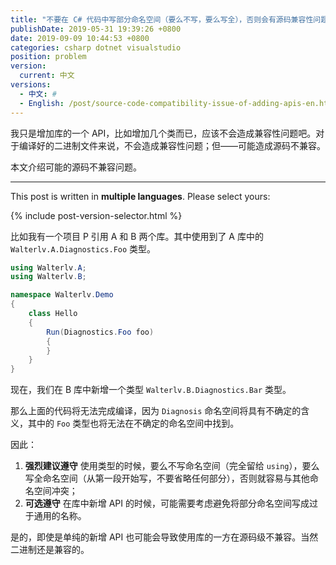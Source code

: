 ```yaml
---
title: "不要在 C# 代码中写部分命名空间（要么不写，要么写全），否则会有源码兼容性问题"
publishDate: 2019-05-31 19:39:26 +0800
date: 2019-09-09 10:44:53 +0800
categories: csharp dotnet visualstudio
position: problem
version:
  current: 中文
versions:
  - 中文: #
  - English: /post/source-code-compatibility-issue-of-adding-apis-en.html
---
```


我只是增加库的一个 API，比如增加几个类而已，应该不会造成兼容性问题吧。对于编译好的二进制文件来说，不会造成兼容性问题；但——可能造成源码不兼容。

本文介绍可能的源码不兼容问题。

---

This post is written in **multiple languages**. Please select yours:

{% include post-version-selector.html %}

比如我有一个项目 P 引用 A 和 B 两个库。其中使用到了 A 库中的 `Walterlv.A.Diagnostics.Foo` 类型。

```csharp
using Walterlv.A;
using Walterlv.B;

namespace Walterlv.Demo
{
    class Hello
    {
        Run(Diagnostics.Foo foo)
        {
        }
    }
}
```

现在，我们在 B 库中新增一个类型 `Walterlv.B.Diagnostics.Bar` 类型。

那么上面的代码将无法完成编译，因为 `Diagnosis` 命名空间将具有不确定的含义，其中的 `Foo` 类型也将无法在不确定的命名空间中找到。

因此：

1. **强烈建议遵守** 使用类型的时候，要么不写命名空间（完全留给 `using`），要么写全命名空间（从第一段开始写，不要省略任何部分），否则就容易与其他命名空间冲突；
2. **可选遵守** 在库中新增 API 的时候，可能需要考虑避免将部分命名空间写成过于通用的名称。

是的，即使是单纯的新增 API 也可能会导致使用库的一方在源码级不兼容。当然二进制还是兼容的。
